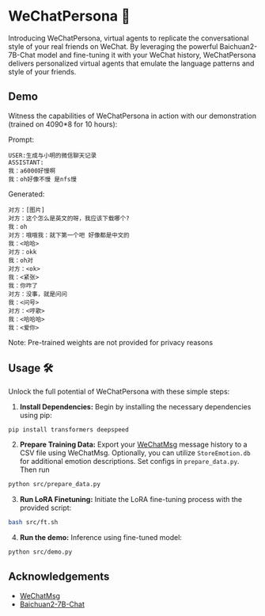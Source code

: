 # WeChatPersona 🤖

Introducing WeChatPersona, virtual agents to replicate the conversational style of your real friends on WeChat. By leveraging the powerful Baichuan2-7B-Chat model and fine-tuning it with your WeChat history, WeChatPersona delivers personalized virtual agents that emulate the language patterns and style of your friends.

## Demo
Witness the capabilities of WeChatPersona in action with our demonstration (trained on 4090*8 for 10 hours):

Prompt:
```
USER:生成与小明的微信聊天记录
ASSISTANT:
我：a6000好慢啊
我：oh好像不慢 是nfs慢
```

Generated:
```
对方：[图片]
对方：这个怎么是英文的呀，我应该下载哪个?
我：oh
对方：哦哦我：就下第一个吧 好像都是中文的
我：<哈哈>
对方：okk
我：oh对
对方：<ok>
我：<紧张>
我：你咋了
对方：没事，就是问问
我：<问号>
对方：<哼歌>
我：<哈哈哈>
我：<爱你>
```

Note: Pre-trained weights are not provided for privacy reasons


## Usage 🛠️
Unlock the full potential of WeChatPersona with these simple steps:
1. **Install Dependencies:** Begin by installing the necessary dependencies using pip:
```bash
pip install transformers deepspeed
```
2. **Prepare Training Data:** Export your [WeChatMsg](https://github.com/LC044/WeChatMsg) message history to a CSV file using WeChatMsg. Optionally, you can utilize `StoreEmotion.db` for additional emotion descriptions. Set configs in `prepare_data.py`. Then run
```bash
python src/prepare_data.py
```
3. **Run LoRA Finetuning:** Initiate the LoRA fine-tuning process with the provided script:
```bash
bash src/ft.sh
```
4. **Run the demo:** Inference using fine-tuned model:
```bash
python src/demo.py
```

## Acknowledgements

- [WeChatMsg](https://github.com/LC044/WeChatMsg)
- [Baichuan2-7B-Chat](https://huggingface.co/baichuan-inc/Baichuan2-7B-Chat)
